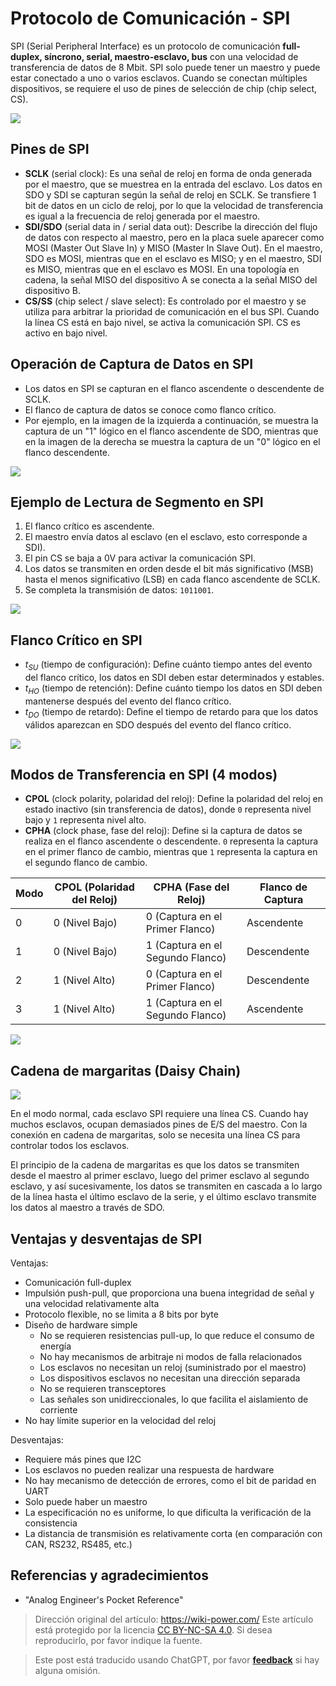 # Protocolo de Comunicación - SPI

SPI (Serial Peripheral Interface) es un protocolo de comunicación **full-duplex, síncrono, serial, maestro-esclavo, bus** con una velocidad de transferencia de datos de 8 Mbit. SPI solo puede tener un maestro y puede estar conectado a uno o varios esclavos. Cuando se conectan múltiples dispositivos, se requiere el uso de pines de selección de chip (chip select, CS).

![](https://media.wiki-power.com/img/20210911095950.png)

## Pines de SPI

- **SCLK** (serial clock): Es una señal de reloj en forma de onda generada por el maestro, que se muestrea en la entrada del esclavo. Los datos en SDO y SDI se capturan según la señal de reloj en SCLK. Se transfiere 1 bit de datos en un ciclo de reloj, por lo que la velocidad de transferencia es igual a la frecuencia de reloj generada por el maestro.
- **SDI/SDO** (serial data in / serial data out): Describe la dirección del flujo de datos con respecto al maestro, pero en la placa suele aparecer como MOSI (Master Out Slave In) y MISO (Master In Slave Out). En el maestro, SDO es MOSI, mientras que en el esclavo es MISO; y en el maestro, SDI es MISO, mientras que en el esclavo es MOSI. En una topología en cadena, la señal MISO del dispositivo A se conecta a la señal MISO del dispositivo B.
- **CS/SS** (chip select / slave select): Es controlado por el maestro y se utiliza para arbitrar la prioridad de comunicación en el bus SPI. Cuando la línea CS está en bajo nivel, se activa la comunicación SPI. CS es activo en bajo nivel.

## Operación de Captura de Datos en SPI

- Los datos en SPI se capturan en el flanco ascendente o descendente de SCLK.
- El flanco de captura de datos se conoce como flanco crítico.
- Por ejemplo, en la imagen de la izquierda a continuación, se muestra la captura de un "1" lógico en el flanco ascendente de SDO, mientras que en la imagen de la derecha se muestra la captura de un "0" lógico en el flanco descendente.

![](https://media.wiki-power.com/img/20211026151750.png)

## Ejemplo de Lectura de Segmento en SPI

1. El flanco crítico es ascendente.
2. El maestro envía datos al esclavo (en el esclavo, esto corresponde a SDI).
3. El pin CS se baja a 0V para activar la comunicación SPI.
4. Los datos se transmiten en orden desde el bit más significativo (MSB) hasta el menos significativo (LSB) en cada flanco ascendente de SCLK.
5. Se completa la transmisión de datos: `1011001`.

![](https://media.wiki-power.com/img/20211026152228.png)

## Flanco Crítico en SPI

- $t_{SU}$ (tiempo de configuración): Define cuánto tiempo antes del evento del flanco crítico, los datos en SDI deben estar determinados y estables.
- $t_{HO}$ (tiempo de retención): Define cuánto tiempo los datos en SDI deben mantenerse después del evento del flanco crítico.
- $t_{DO}$ (tiempo de retardo): Define el tiempo de retardo para que los datos válidos aparezcan en SDO después del evento del flanco crítico.

![](https://media.wiki-power.com/img/20211026160940.png)

## Modos de Transferencia en SPI (4 modos)

- **CPOL** (clock polarity, polaridad del reloj): Define la polaridad del reloj en estado inactivo (sin transferencia de datos), donde `0` representa nivel bajo y `1` representa nivel alto.
- **CPHA** (clock phase, fase del reloj): Define si la captura de datos se realiza en el flanco ascendente o descendente. `0` representa la captura en el primer flanco de cambio, mientras que `1` representa la captura en el segundo flanco de cambio.

| Modo | CPOL (Polaridad del Reloj) | CPHA (Fase del Reloj)            | Flanco de Captura |
| ---- | -------------------------- | -------------------------------- | ----------------- |
| 0    | 0 (Nivel Bajo)             | 0 (Captura en el Primer Flanco)  | Ascendente        |
| 1    | 0 (Nivel Bajo)             | 1 (Captura en el Segundo Flanco) | Descendente       |
| 2    | 1 (Nivel Alto)             | 0 (Captura en el Primer Flanco)  | Descendente       |
| 3    | 1 (Nivel Alto)             | 1 (Captura en el Segundo Flanco) | Ascendente        |

![](https://media.wiki-power.com/img/20211026162028.png)

## Cadena de margaritas (Daisy Chain)

![](https://media.wiki-power.com/img/20211026164011.png)

En el modo normal, cada esclavo SPI requiere una línea CS. Cuando hay muchos esclavos, ocupan demasiados pines de E/S del maestro. Con la conexión en cadena de margaritas, solo se necesita una línea CS para controlar todos los esclavos.

El principio de la cadena de margaritas es que los datos se transmiten desde el maestro al primer esclavo, luego del primer esclavo al segundo esclavo, y así sucesivamente, los datos se transmiten en cascada a lo largo de la línea hasta el último esclavo de la serie, y el último esclavo transmite los datos al maestro a través de SDO.

## Ventajas y desventajas de SPI

Ventajas:

- Comunicación full-duplex
- Impulsión push-pull, que proporciona una buena integridad de señal y una velocidad relativamente alta
- Protocolo flexible, no se limita a 8 bits por byte
- Diseño de hardware simple
  - No se requieren resistencias pull-up, lo que reduce el consumo de energía
  - No hay mecanismos de arbitraje ni modos de falla relacionados
  - Los esclavos no necesitan un reloj (suministrado por el maestro)
  - Los dispositivos esclavos no necesitan una dirección separada
  - No se requieren transceptores
  - Las señales son unidireccionales, lo que facilita el aislamiento de corriente
- No hay límite superior en la velocidad del reloj

Desventajas:

- Requiere más pines que I2C
- Los esclavos no pueden realizar una respuesta de hardware
- No hay mecanismo de detección de errores, como el bit de paridad en UART
- Solo puede haber un maestro
- La especificación no es uniforme, lo que dificulta la verificación de la consistencia
- La distancia de transmisión es relativamente corta (en comparación con CAN, RS232, RS485, etc.)

## Referencias y agradecimientos

- "Analog Engineer's Pocket Reference"

> Dirección original del artículo: <https://wiki-power.com/>
> Este artículo está protegido por la licencia [CC BY-NC-SA 4.0](https://creativecommons.org/licenses/by/4.0/deed.zh). Si desea reproducirlo, por favor indique la fuente.

> Este post está traducido usando ChatGPT, por favor [**feedback**](https://github.com/linyuxuanlin/Wiki_MkDocs/issues/new) si hay alguna omisión.
